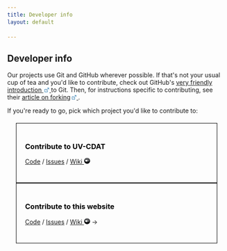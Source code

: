 ```yaml
---
title: Developer info
layout: default

---
```





<style type="text/css">
  div.span4 {
    border: 1px solid black;
    padding: 20px 20px 40px;
  }
  div.span12 {
    margin: 20px 20px 40px;
  }
  h3 {
    color: black;
  }
</style>




## Developer info

Our projects use Git and GitHub wherever possible. If that's not your usual cup
of tea and you'd like to contribute, check out GitHub's
<a href="https://help.github.com/articles/set-up-git"> very friendly introduction <img src="/images/icon_external_site.gif"> </a>
to Git. Then, for instructions specific to contributing, see their 
<a href="https://help.github.com/articles/fork-a-repo">article on forking<img src="/images/icon_external_site.gif"> </a>.

If you're ready to go, pick which project you'd like to contribute to:

<div class="span12">
  <div class="span4">
    <h3>Contribute to UV-CDAT</h3>
    <div>
      <a href="https://github.com/UV-CDAT/uvcdat-devel">Code</a> /
      <a href="https://github.com/UV-CDAT/uvcdat/issues">Issues</a> /
      <a href="https://github.com/UV-CDAT/uvcdat/wiki">Wiki <img src="/images/githubwiki.png"></a> 
    </div>  
  </div>
  <div class="span4">
    <h3>Contribute to this website</h3>
    <a href="https://github.com/aims-group/uvcdat-site">Code</a> /
    <a href="https://github.com/aims-group/uvcdat-site/issues">Issues</a> /
    <a href="https://github.com/aims-group/uvcdat-site/wiki/">Wiki <img src="/images/githubwiki.png"></a> &rarr;
  </div>
</div>


